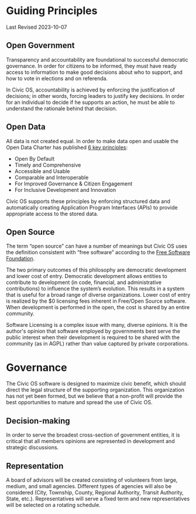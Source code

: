# Guiding Principles
Last Revised 2023-10-07
## Open Government
Transparency and accountability are foundational to successful democratic governance. In order for citizens to be informed, they must have ready access to information to make good decisions about who to support, and how to vote in elections and on referenda.

In Civic OS, accountability is achieved by enforcing the justification of decisions; in other words, forcing leaders to justify key decisions. In order for an individual to decide if he supports an action, he must be able to understand the rationale behind that decision.
## Open Data
All data is not created equal. In order to make data open and usable the Open Data Charter has published [6 key
principles](https://opendatacharter.net/principles/):
- Open By Default
- Timely and Comprehensive
- Accessible and Usable
- Comparable and Interoperable
- For Improved Governance & Citizen Engagement
- For Inclusive Development and Innovation

Civic OS supports these principles by enforcing structured data and automatically creating Application Program Interfaces (APIs) to provide appropriate access to the stored data.
## Open Source
The term “open source” can have a number of meanings but Civic OS uses the definition consistent with “free software” according to the [Free Software Foundation](https://www.fsf.org/about/what-is-free-software).

The two primary outcomes of this philosophy are democratic development and lower cost of entry. Democratic development allows entities to contribute to development (in code, financial, and administrative contributions) to influence the system’s evolution. This results in a system that is useful for a broad range of diverse organizations. Lower cost of entry is realized by the $0 licensing fees inherent in Free/Open Source software. When development is performed in the open, the cost is shared by an entire community.

Software Licensing is a complex issue with many, diverse opinions. It is the author's opinion that software employed by governments best serve the public interest when their development is required to be shared with the community (as in AGPL) rather than value captured by private corporations.

# Governance
The Civic OS software is designed to maximize civic benefit, which should direct the legal structure of the supporting organization. This organization has not yet been formed, but we believe that a non-profit will provide the best opportunities to mature and spread the use of Civic OS.

## Decision-making
In order to serve the broadest cross-section of government entities, it is critical that all members opinions are represented in development and strategic discussions.
## Representation
A board of advisors will be created consisting of volunteers from large, medium, and small agencies. Different types of agencies will also be considered (City, Township, County, Regional Authority, Transit Authority, State, etc.). Representatives will serve a fixed term and new representatives will be selected on a rotating schedule.
